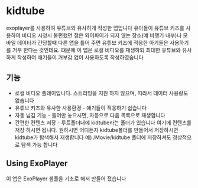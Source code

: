 # kidtube
exoplayer를 사용하여 유튜브와 유사하게 작성한 앱입니다
유아들이 유튜브 키즈를 사용하여 비디오 시청시 불편했던 점은 와이파이가 되지 않는 장소(예 비행기 내부)나 모바일 데이터가 간당할때 다른 앱을 틀어 주면 유튜브 키즈에 적응한 아기들은 사용하기를 거부 한다는 것인데요.
떄문에 이 앱은 로컬 비디오를 재생하되 최대한 유튜브와 유사하게 작성하여 애기들이 거부감 없이 사용하도록 작성하였습니다

## 기능 ##
* 로컬 비디오 플레이입니다. 스트리밍을 지원 하지 않으며, 따라서 데이터 사용량도 없습니다
* 유튜브 키즈와 유사한 사용환경 - 애기들이 적응하기 쉽습니다
* 자동 넘김 기능 - 틀어만 놓으시면, 자등으로 다음 목록으로 재생합니다
* 간편한 컨텐츠 저장 - 루트폴더내에 kidtube라는 폴더가 있습니다 여기에 컨텐츠를 저장 하시면 됩니다. 원하시면 어디든지 kidtube폴더를 만들어서 저장하시면 kidtube가 탐색해서 재생합니다 예) /Movie/kidtube 폴더에 저장하셔도 정상적으로 탐색 가능 합니다

## Using ExoPlayer ##
이 앱은 ExoPlayer 샘플을 기초로 해서 만들어 젔습니다

[Using ExoPlayer]: https://github.com/google/ExoPlayer
